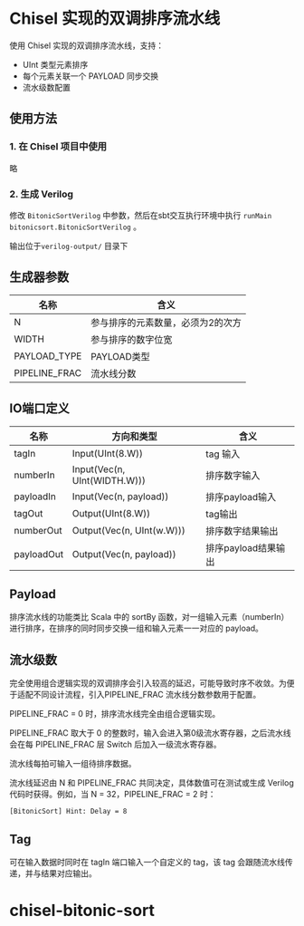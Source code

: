 # Chisel 实现的双调排序流水线

使用 Chisel 实现的双调排序流水线，支持：

* UInt 类型元素排序
* 每个元素关联一个 PAYLOAD 同步交换
* 流水级数配置

## 使用方法

### 1. 在 Chisel 项目中使用

略

### 2. 生成 Verilog 

修改 `BitonicSortVerilog` 中参数，然后在sbt交互执行环境中执行 `runMain bitonicsort.BitonicSortVerilog` 。

输出位于`verilog-output/` 目录下

## 生成器参数

| 名称          | 含义                              |
| ------------- | --------------------------------- |
| N             | 参与排序的元素数量，必须为2的次方 |
| WIDTH         | 参与排序的数字位宽                |
| PAYLOAD_TYPE  | PAYLOAD类型                       |
| PIPELINE_FRAC | 流水线分数                        |

## IO端口定义

| 名称       | 方向和类型                   | 含义                |
| ---------- | ---------------------------- | ------------------- |
| tagIn      | Input(UInt(8.W))             | tag 输入            |
| numberIn   | Input(Vec(n, UInt(WIDTH.W))) | 排序数字输入        |
| payloadIn  | Input(Vec(n, payload))       | 排序payload输入     |
| tagOut     | Output(UInt(8.W))            | tag输出             |
| numberOut  | Output(Vec(n, UInt(w.W)))    | 排序数字结果输出    |
| payloadOut | Output(Vec(n, payload))      | 排序payload结果输出 |

## Payload

排序流水线的功能类比 Scala 中的 sortBy 函数，对一组输入元素（numberIn）进行排序，在排序的同时同步交换一组和输入元素一一对应的 payload。

## 流水级数

完全使用组合逻辑实现的双调排序会引入较高的延迟，可能导致时序不收敛。为便于适配不同设计流程，引入PIPELINE_FRAC 流水线分数参数用于配置。

PIPELINE_FRAC = 0 时，排序流水线完全由组合逻辑实现。

PIPELINE_FRAC 取大于 0 的整数时，输入会进入第0级流水寄存器，之后流水线会在每 PIPELINE_FRAC 层 Switch 后加入一级流水寄存器。

流水线每拍可输入一组待排序数据。

流水线延迟由 N 和 PIPELINE_FRAC 共同决定，具体数值可在测试或生成 Verilog 代码时获得。例如，当 N = 32，PIPELINE_FRAC = 2 时：

```
[BitonicSort] Hint: Delay = 8
```

## Tag

可在输入数据时同时在 tagIn 端口输入一个自定义的 tag，该 tag 会跟随流水线传递，并与结果对应输出。



# chisel-bitonic-sort
